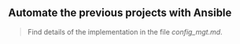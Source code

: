## Automate the previous projects with Ansible

> Find details of the implementation in the file *config_mgt.md*.  
 
